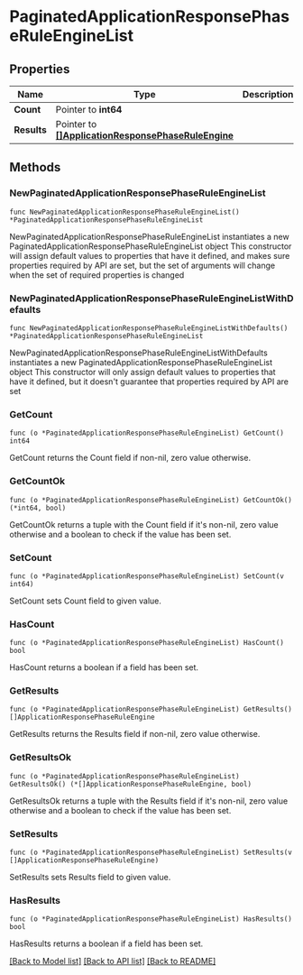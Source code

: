 # PaginatedApplicationResponsePhaseRuleEngineList

## Properties

Name | Type | Description | Notes
------------ | ------------- | ------------- | -------------
**Count** | Pointer to **int64** |  | [optional] 
**Results** | Pointer to [**[]ApplicationResponsePhaseRuleEngine**](ApplicationResponsePhaseRuleEngine.md) |  | [optional] 

## Methods

### NewPaginatedApplicationResponsePhaseRuleEngineList

`func NewPaginatedApplicationResponsePhaseRuleEngineList() *PaginatedApplicationResponsePhaseRuleEngineList`

NewPaginatedApplicationResponsePhaseRuleEngineList instantiates a new PaginatedApplicationResponsePhaseRuleEngineList object
This constructor will assign default values to properties that have it defined,
and makes sure properties required by API are set, but the set of arguments
will change when the set of required properties is changed

### NewPaginatedApplicationResponsePhaseRuleEngineListWithDefaults

`func NewPaginatedApplicationResponsePhaseRuleEngineListWithDefaults() *PaginatedApplicationResponsePhaseRuleEngineList`

NewPaginatedApplicationResponsePhaseRuleEngineListWithDefaults instantiates a new PaginatedApplicationResponsePhaseRuleEngineList object
This constructor will only assign default values to properties that have it defined,
but it doesn't guarantee that properties required by API are set

### GetCount

`func (o *PaginatedApplicationResponsePhaseRuleEngineList) GetCount() int64`

GetCount returns the Count field if non-nil, zero value otherwise.

### GetCountOk

`func (o *PaginatedApplicationResponsePhaseRuleEngineList) GetCountOk() (*int64, bool)`

GetCountOk returns a tuple with the Count field if it's non-nil, zero value otherwise
and a boolean to check if the value has been set.

### SetCount

`func (o *PaginatedApplicationResponsePhaseRuleEngineList) SetCount(v int64)`

SetCount sets Count field to given value.

### HasCount

`func (o *PaginatedApplicationResponsePhaseRuleEngineList) HasCount() bool`

HasCount returns a boolean if a field has been set.

### GetResults

`func (o *PaginatedApplicationResponsePhaseRuleEngineList) GetResults() []ApplicationResponsePhaseRuleEngine`

GetResults returns the Results field if non-nil, zero value otherwise.

### GetResultsOk

`func (o *PaginatedApplicationResponsePhaseRuleEngineList) GetResultsOk() (*[]ApplicationResponsePhaseRuleEngine, bool)`

GetResultsOk returns a tuple with the Results field if it's non-nil, zero value otherwise
and a boolean to check if the value has been set.

### SetResults

`func (o *PaginatedApplicationResponsePhaseRuleEngineList) SetResults(v []ApplicationResponsePhaseRuleEngine)`

SetResults sets Results field to given value.

### HasResults

`func (o *PaginatedApplicationResponsePhaseRuleEngineList) HasResults() bool`

HasResults returns a boolean if a field has been set.


[[Back to Model list]](../README.md#documentation-for-models) [[Back to API list]](../README.md#documentation-for-api-endpoints) [[Back to README]](../README.md)


